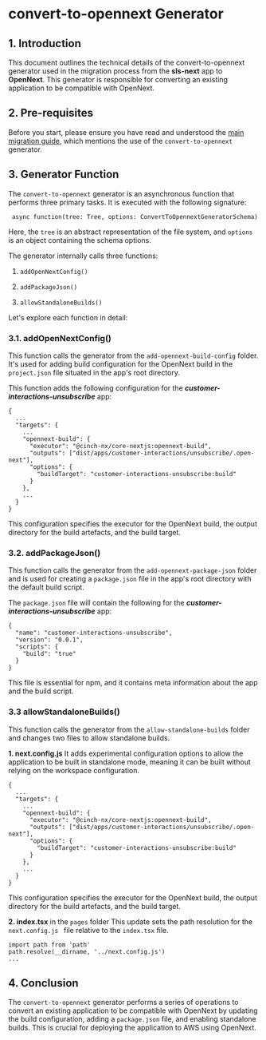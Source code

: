 # convert-to-opennext Generator

## 1. Introduction

This document outlines the technical details of the convert-to-opennext generator used in the migration process from the **sls-next** app to **OpenNext**. This generator is responsible for converting an existing application to be compatible with OpenNext.

## 2. Pre-requisites

Before you start, please ensure you have read and understood the [main migration guide](/docs/migrating-from-slsnext-to-opennext.md), which mentions the use of the `convert-to-opennext` generator.

## 3. Generator Function

The `convert-to-opennext` generator is an asynchronous function that performs three primary tasks. It is executed with the following signature:

` async function(tree: Tree, options: ConvertToOpennextGeneratorSchema)`

Here, the `tree` is an abstract representation of the file system, and `options` is an object containing the schema options.

The generator internally calls three functions:

1. `addOpenNextConfig()`

2. `addPackageJson()`

3. `allowStandaloneBuilds()`

Let's explore each function in detail:

### 3.1. addOpenNextConfig()

This function calls the generator from the `add-opennext-build-config` folder. It's used for adding build configuration for the OpenNext build in the `project.json` file situated in the app's root directory.

This function adds the following configuration for the _**customer-interactions-unsubscribe**_ app:

```
{
  ...
  "targets": {
    ...
    "opennext-build": {
      "executor": "@cinch-nx/core-nextjs:opennext-build",
      "outputs": ["dist/apps/customer-interactions/unsubscribe/.open-next"],
      "options": {
        "buildTarget": "customer-interactions-unsubscribe:build"
      }
    },
    ...
  }
}
```

This configuration specifies the executor for the OpenNext build, the output directory for the build artefacts, and the build target.

### 3.2. addPackageJson()

This function calls the generator from the `add-opennext-package-json` folder and is used for creating a `package.json` file in the app's root directory with the default build script.

The `package.json` file will contain the following for the **_customer-interactions-unsubscribe_** app:

```
{
  "name": "customer-interactions-unsubscribe",
  "version": "0.0.1",
  "scripts": {
    "build": "true"
  }
}
```

This file is essential for npm, and it contains meta information about the app and the build script.

### 3.3 allowStandaloneBuilds()

This function calls the generator from the `allow-standalone-builds` folder and changes two files to allow standalone builds.

**1. next.config.js**
It adds experimental configuration options to allow the application to be built in standalone mode, meaning it can be built without relying on the workspace configuration.

```
{
  ...
  "targets": {
    ...
    "opennext-build": {
      "executor": "@cinch-nx/core-nextjs:opennext-build",
      "outputs": ["dist/apps/customer-interactions/unsubscribe/.open-next"],
      "options": {
        "buildTarget": "customer-interactions-unsubscribe:build"
      }
    },
    ...
  }
}
```

This configuration specifies the executor for the OpenNext build, the output directory for the build artefacts, and the build target.

**2. index.tsx** in the `pages` folder
This update sets the path resolution for the `next.config.js ` file relative to the `index.tsx` file.

```
import path from 'path'
path.resolve(__dirname, '../next.config.js')
...
```

## 4. Conclusion

The `convert-to-opennext` generator performs a series of operations to convert an existing application to be compatible with OpenNext by updating the build configuration, adding a `package.json` file, and enabling standalone builds. This is crucial for deploying the application to AWS using OpenNext.
